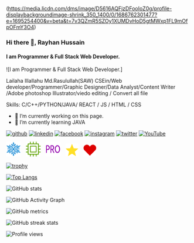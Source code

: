 
(https://media.licdn.com/dms/image/D5616AQFjzDFooIoZ0g/profile-displaybackgroundimage-shrink_350_1400/0/1686762301477?e=1695254400&v=beta&t=7v3QZmR5SZOy1XUMDvHoD5gtMWxp1FL9mOfpOFmY3O4)


### Hi there 👋, Rayhan Hussain
#### I am Programmer & Full Stack Web Developer.
![I am Programmer & Full Stack Web Developer.]

Lailaha Illallahu Md.Rasulullah(SAW)
 CSEin/Web developer/Programmer/Graphic Designer/Data Analyst/Content Writer /Adobe photoshop Illustrator/viedo editing / Convert all file

Skills: C/C++/PYTHON/JAVA/ REACT / JS / HTML / CSS

- 🔭 I’m currently working on this page. 
- 🌱 I’m currently learning JAVA 


[<img src='https://cdn.jsdelivr.net/npm/simple-icons@3.0.1/icons/github.svg' alt='github' height='40'>](https://github.com/rayhanhcse)  [<img src='https://cdn.jsdelivr.net/npm/simple-icons@3.0.1/icons/linkedin.svg' alt='linkedin' height='40'>](https://www.linkedin.com/in/rayhanhcse/)  [<img src='https://cdn.jsdelivr.net/npm/simple-icons@3.0.1/icons/facebook.svg' alt='facebook' height='40'>](https://www.facebook.com/rayhanhcse)  [<img src='https://cdn.jsdelivr.net/npm/simple-icons@3.0.1/icons/instagram.svg' alt='instagram' height='40'>](https://www.instagram.com/rayhanhcse/)  [<img src='https://cdn.jsdelivr.net/npm/simple-icons@3.0.1/icons/twitter.svg' alt='twitter' height='40'>](https://twitter.com/rayhanhcse)  [<img src='https://cdn.jsdelivr.net/npm/simple-icons@3.0.1/icons/youtube.svg' alt='YouTube' height='40'>](https://www.youtube.com/channel/rayhanhcse)  

<a href='https://archiveprogram.github.com/'><img src='https://raw.githubusercontent.com/acervenky/animated-github-badges/master/assets/acbadge.gif' width='40' height='40'></a> <a href='https://docs.github.com/en/developers'><img src='https://raw.githubusercontent.com/acervenky/animated-github-badges/master/assets/devbadge.gif' width='40' height='40'></a> <a href='https://github.com/pricing'><img src='https://raw.githubusercontent.com/acervenky/animated-github-badges/master/assets/pro.gif' width='40' height='40'></a> <a href='https://stars.github.com/'><img src='https://raw.githubusercontent.com/acervenky/animated-github-badges/master/assets/starbadge.gif' width='35' height='35'></a> <a href='https://docs.github.com/en/github/supporting-the-open-source-community-with-github-sponsors'><img src='https://raw.githubusercontent.com/acervenky/animated-github-badges/master/assets/sponsorbadge.gif' width='35' height='35'></a> 

[![trophy](https://github-profile-trophy.vercel.app/?username=rayhanhcse)](https://github.com/ryo-ma/github-profile-trophy)

[![Top Langs](https://github-readme-stats.vercel.app/api/top-langs/?username=rayhanhcse)](https://github.com/anuraghazra/github-readme-stats)

![GitHub stats](https://github-readme-stats.vercel.app/api?username=rayhanhcse&show_icons=true&count_private=true)  

![GitHub Activity Graph](https://activity-graph.herokuapp.com/graph?username=rayhanhcse)  

![GitHub metrics](https://metrics.lecoq.io/rayhanhcse)  

![GitHub streak stats](https://streak-stats.demolab.com/?user=rayhanhcse)  

![Profile views](https://gpvc.arturio.dev/rayhanhcse)  
